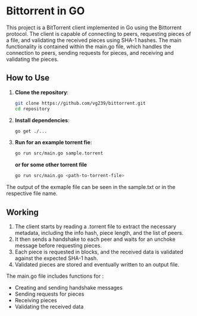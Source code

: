 # Bittorrent in GO

This project is a BitTorrent client implemented in Go using the Bittorrent protocol. The client is capable of connecting to peers, requesting pieces of a file, and validating the received pieces using SHA-1 hashes. 
The main functionality is contained within the main.go file, which handles the connection to peers, sending requests for pieces, and receiving and validating the pieces.


## How to Use

1. **Clone the repository**:
    ```sh
    git clone https://github.com/vg239/bittorrent.git
    cd repository
    ```

2. **Install dependencies**:
    ```sh
    go get ./...
    ```

3. **Run for an example torrent fie**:
    ```sh
    go run src/main.go sample.torrent
     ```
    **or for some other torrent file**
    ```sh
    go run src/main.go <path-to-torrent-file>
    ```

The output of the exmaple file can be seen in the sample.txt or in the respective file name.

## Working
1) The client starts by reading a .torrent file to extract the necessary metadata, including the info hash, piece length, and the list of peers. 
2) It then sends a handshake to each peer and waits for an unchoke message before requesting pieces. 
3) Each piece is requested in blocks, and the received data is validated against the expected SHA-1 hash. 
4) Validated pieces are stored and eventually written to an output file.

The main.go file includes functions for : 
- Creating and sending handshake messages
- Sending requests for pieces
- Receiving pieces
- Validating the received data

